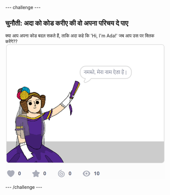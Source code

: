 \--- challenge \---

## चुनौती: अदा को कोड करीए की वो अपना परिचय दे पाए

क्या आप अपना कोड बदल सकते हैं, ताकि अदा कहे कि 'Hi, I'm Ada!' जब आप उस पर क्लिक करेंगे?? ![अदा का स्प्राइट ये कहते हुए Hi, I'm Ada!](images/poetry-ada-intro.png)

\--- /challenge \---